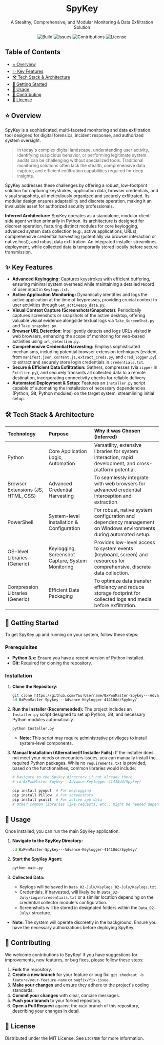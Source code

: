 
<h1 align="center"> SpyKey </h1>
<p align="center"> A Stealthy, Comprehensive, and Modular Monitoring & Data Exfiltration Solution </p>

<p align="center">
  <img alt="Build" src="https://img.shields.io/badge/Build-Passing-brightgreen?style=for-the-badge">
  <img alt="Issues" src="https://img.shields.io/badge/Issues-0%20Open-blue?style=for-the-badge">
  <img alt="Contributions" src="https://img.shields.io/badge/Contributions-Welcome-orange?style=for-the-badge">
  <img alt="License" src="https://img.shields.io/badge/License-MIT-yellow?style=for-the-badge">
</p>
<!-- 
  **Note:** These are static placeholder badges. Replace them with your project's actual badges.
  You can generate your own at https://shields.io
-->

## Table of Contents
- [⭐ Overview](#-overview)
- [✨ Key Features](#-key-features)
- [🛠️ Tech Stack & Architecture](#️-tech-stack--architecture)
- [🚀 Getting Started](#-getting-started)
- [🔧 Usage](#-usage)
- [🤝 Contributing](#-contributing)
- [📝 License](#-license)

## ⭐ Overview

SpyKey is a sophisticated, multi-faceted monitoring and data exfiltration tool designed for digital forensics, incident response, and authorized system oversight.

> In today's complex digital landscape, understanding user activity, identifying suspicious behavior, or performing legitimate system audits can be challenging without specialized tools. Traditional monitoring solutions often lack the stealth, comprehensive data capture, and efficient exfiltration capabilities required for deep insights.

SpyKey addresses these challenges by offering a robust, low-footprint solution for capturing keystrokes, application data, browser credentials, and visual snapshots, all meticulously organized and securely exfiltrated. Its modular design ensures adaptability and discrete operation, making it an invaluable asset for authorized security professionals.

**Inferred Architecture:**
SpyKey operates as a standalone, modular client-side agent written primarily in Python. Its architecture is designed for discreet operation, featuring distinct modules for core keylogging, advanced system data collection (e.g., active applications, URLs), comprehensive credential harvesting (potentially via browser interaction or native host), and robust data exfiltration. An integrated installer streamlines deployment, while collected data is temporarily stored locally before secure transmission.

## ✨ Key Features

*   **Advanced Keylogging:** Captures keystrokes with efficient buffering, ensuring minimal system overhead while maintaining a detailed record of user input in `Keylogs.txt`.
*   **Active Application Monitoring:** Dynamically identifies and logs the active application at the time of keypresses, providing crucial context to user activities through `Get_activeapp_data.py`.
*   **Visual Context Capture (Screenshots/Snapshots):** Periodically captures screenshots or snapshots of the active desktop, offering valuable visual evidence alongside textual logs via `Take_ScreenShot.py` and `Take_snapshot.py`.
*   **Browser URL Detection:** Intelligently detects and logs URLs visited in web browsers, enhancing the scope of monitoring for web-based activities using `url_detection.py`.
*   **Comprehensive Credential Harvesting:** Employs sophisticated mechanisms, including potential browser extension techniques (evident from `manifest.json`, `content.js`, `extract_creds.py`, and `cred_logger.py`), to extract and securely store login credentials in `credentials.txt`.
*   **Secure & Efficient Data Exfiltration:** Gathers, compresses (via `zipper` in `Exfilter.py`), and securely transmits all collected data to a remote destination, incorporating connectivity checks for reliable delivery.
*   **Automated Deployment & Setup:** Features an `Installer.py` script capable of automating the installation of necessary dependencies (Python, Git, Python modules) on the target system, streamlining initial setup.

## 🛠️ Tech Stack & Architecture

| Technology                  | Purpose                                        | Why it was Chosen (Inferred)                                                                                                    |
| :-------------------------- | :--------------------------------------------- | :------------------------------------------------------------------------------------------------------------------------------ |
| Python                      | Core Application Logic, Automation             | Versatility, extensive libraries for system interaction, rapid development, and cross-platform potential.                       |
| Browser Extensions (JS, HTML, CSS) | Advanced Credential Harvesting                 | To seamlessly integrate with web browsers for advanced credential interception and extraction.                                    |
| PowerShell                  | System-level Installation & Configuration      | For robust, native system configuration and dependency management on Windows environments during automated setup.                  |
| OS-level Libraries (Generic) | Keylogging, Screenshot Capture, System Monitoring | Provides low-level access to system events (keyboard, screen) and resources for comprehensive, discrete data collection.         |
| Compression Libraries (Generic) | Efficient Data Packaging                       | To optimize data transfer efficiency and reduce storage footprint for collected logs and media before exfiltration.            |

## 🚀 Getting Started

To get SpyKey up and running on your system, follow these steps:

### Prerequisites

*   **Python 3.x:** Ensure you have a recent version of Python installed.
*   **Git:** Required for cloning the repository.

### Installation

1.  **Clone the Repository:**
    ```bash
    git clone https://github.com/YourUsername/0xPwnMaster-Spykey---Advance-Keylogger-41410dd.git
    cd 0xPwnMaster-Spykey---Advance-Keylogger-41410dd/Spykey/
    ```

2.  **Run the Installer (Recommended):**
    The project includes an `Installer.py` script designed to set up Python, Git, and necessary Python modules automatically.
    ```bash
    python Installer.py
    ```
    *   **Note:** This script may require administrative privileges to install system-level components.

3.  **Manual Installation (Alternative/If Installer Fails):**
    If the installer does not meet your needs or encounters issues, you can manually install the required Python packages. While no `requirements.txt` is provided, based on the functionalities, common libraries would include:
    ```bash
    # Navigate to the Spykey directory if not already there
    # cd 0xPwnMaster-Spykey---Advance-Keylogger-41410dd/Spykey/

    pip install pynput  # For keylogging
    pip install Pillow  # For screenshots
    pip install psutil  # For active app data
    # Other common libraries like requests, etc., might be needed depending on exfiltration method.
    ```

## 🔧 Usage

Once installed, you can run the main SpyKey application.

1.  **Navigate to the SpyKey Directory:**
    ```bash
    cd 0xPwnMaster-Spykey---Advance-Keylogger-41410dd/Spykey/
    ```

2.  **Start the SpyKey Agent:**
    ```bash
    python main.py
    ```

3.  **Collected Data:**
    *   Keylogs will be saved in `Data_02-July/Keylogs_02-July/Keylogs.txt`.
    *   Credentials, if harvested, will likely be in `Data_02-July/Login/credentials.txt` or a similar location depending on the credential collector module's configuration.
    *   Screenshots will be stored in designated folders within the `Data_02-July/` structure.

*   **Note:** The system will operate discreetly in the background. Ensure you have the necessary authorizations before deploying SpyKey.

## 🤝 Contributing

We welcome contributions to SpyKey! If you have suggestions for improvements, new features, or bug fixes, please follow these steps:

1.  **Fork** the repository.
2.  **Create a new branch** for your feature or bug fix: `git checkout -b feature/your-feature-name` or `bugfix/fix-issue`.
3.  **Make your changes** and ensure they adhere to the project's coding standards.
4.  **Commit your changes** with clear, concise messages.
5.  **Push your branch** to your forked repository.
6.  **Open a Pull Request** against the `main` branch of this repository, describing your changes in detail.

## 📝 License

Distributed under the MIT License. See `LICENSE` for more information.